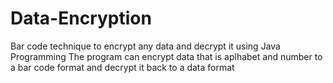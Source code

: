 # Data-Encryption
Bar code technique to encrypt any data and decrypt it using Java Programming
The program can encrypt data that is aplhabet and number to a bar code format
and decrypt it back to a data format

